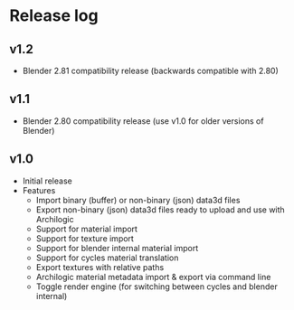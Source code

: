 # Release log

## v1.2
* Blender 2.81 compatibility release (backwards compatible with 2.80)

## v1.1
* Blender 2.80 compatibility release (use v1.0 for older versions of Blender)

## v1.0
* Initial release
* Features
  * Import binary (buffer) or non-binary (json) data3d files
  * Export non-binary (json) data3d files ready to upload and use with Archilogic
  * Support for material import
  * Support for texture import
  * Support for blender internal material import
  * Support for cycles material translation
  * Export textures with relative paths
  * Archilogic material metadata import & export via command line
  * Toggle render engine (for switching between cycles and blender internal)

